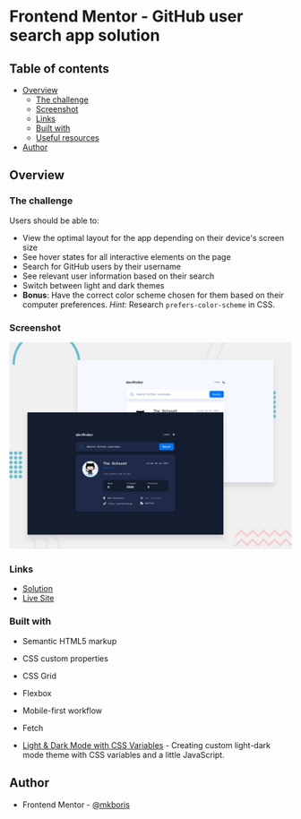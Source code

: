 # Frontend Mentor - GitHub user search app solution

## Table of contents

- [Overview](#overview)
  - [The challenge](#the-challenge)
  - [Screenshot](#screenshot)
  - [Links](#links)
  - [Built with](#built-with)
  - [Useful resources](#useful-resources)
- [Author](#author)

## Overview

### The challenge

Users should be able to:

- View the optimal layout for the app depending on their device's screen size
- See hover states for all interactive elements on the page
- Search for GitHub users by their username
- See relevant user information based on their search
- Switch between light and dark themes
- **Bonus**: Have the correct color scheme chosen for them based on their computer preferences. _Hint_: Research `prefers-color-scheme` in CSS.

### Screenshot

![](./design/preview.jpg)

### Links

- [Solution](https://github.com/mkboris/GitHub-user-search-app)
- [Live Site](https://git-hub-user-search-app-omega.vercel.app/)

### Built with

- Semantic HTML5 markup
- CSS custom properties
- CSS Grid
- Flexbox
- Mobile-first workflow
- Fetch

- [Light & Dark Mode with CSS Variables](https://www.youtube.com/watch?v=6YrOGKmGTCY&list=PPSV) - Creating custom light-dark mode theme with CSS variables and a little JavaScript.

## Author

- Frontend Mentor - [@mkboris](https://www.frontendmentor.io/profile/mkboris)
